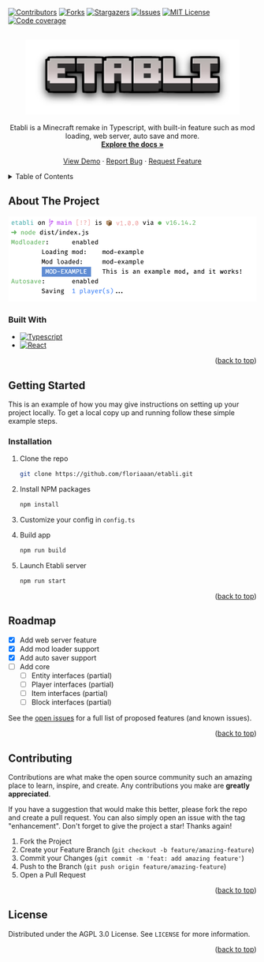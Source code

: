 <div id="top"></div>

<p class="not-prose inline-flex items-center">
  <a href="https://github.com/floriaaan/etabli/graphs/contributors"><img src="https://img.shields.io/github/contributors/floriaaan/etabli.svg" alt="Contributors"></a>
  <a href="https://github.com/floriaaan/etabli/network/members"><img src="https://img.shields.io/github/forks/floriaaan/etabli.svg" alt="Forks"></a>
  <a href="https://github.com/floriaaan/etabli/stargazers"><img src="https://img.shields.io/github/stars/floriaaan/etabli.svg" alt="Stargazers"></a>
  <a href="https://github.com/floriaaan/etabli/issues"><img src="https://img.shields.io/github/issues/floriaaan/etabli.svg" alt="Issues"></a>
  <a href="https://github.com/floriaaan/etabli/blob/master/LICENSE"><img src="https://img.shields.io/github/license/floriaaan/etabli.svg" alt="MIT License"></a>
  <a href="https://github.com/floriaaan/etabli/"><img src="https://codecov.io/gh/floriaaan/etabli/branch/develop/graph/badge.svg?token=140LKRPY5O" alt="Code coverage"></a>

</p>

<!-- PROJECT LOGO -->
<br />
<div align="center">
  <a href="https://github.com/floriaaan/etabli">
    <img src="./docs/images/logo_wide.png" alt="Logo" width="434" height="152">
  </a>
  <p align="center">
    Etabli is a Minecraft remake in Typescript, with built-in feature such as mod loading, web server, auto save and more.
    <br />
    <a href="https://github.com/floriaaan/etabli"><strong>Explore the docs »</strong></a>
    <br />
    <br />
    <a href="https://github.com/floriaaan/etabli">View Demo</a>
    ·
    <a href="https://github.com/floriaaan/etabli/issues">Report Bug</a>
    ·
    <a href="https://github.com/floriaaan/etabli/issues">Request Feature</a>
  </p>
</div>

<!-- TABLE OF CONTENTS -->
<details>
  <summary>Table of Contents</summary>
  <ol>
    <li>
      <a href="#about-the-project">About The Project</a>
      <ul>
        <li><a href="#built-with">Built With</a></li>
      </ul>
    </li>
    <li>
      <a href="#getting-started">Getting Started</a>
      <ul>
        <li><a href="#prerequisites">Prerequisites</a></li>
        <li><a href="#installation">Installation</a></li>
      </ul>
    </li>
    <li><a href="#roadmap">Roadmap</a></li>
    <li><a href="#contributing">Contributing</a></li>
    <li><a href="#license">License</a></li>
  </ol>
</details>

<!-- ABOUT THE PROJECT -->

## About The Project

[![Product Name Screen Shot][product-screenshot]](https://github.com/floriaaan/etabli)

### Built With

- [![Typescript][typescript]][ts-url]
- [![React][react]][react-url]

<p align="right">(<a href="#top">back to top</a>)</p>

<!-- GETTING STARTED -->

## Getting Started

This is an example of how you may give instructions on setting up your project locally.
To get a local copy up and running follow these simple example steps.

### Installation


1. Clone the repo
   ```sh
   git clone https://github.com/floriaaan/etabli.git
   ```
2. Install NPM packages
   ```sh
   npm install
   ```
3. Customize your config in `config.ts`

4. Build app
   ```sh
   npm run build
   ```

5. Launch Etabli server
   ```sh
   npm run start
   ```
   

<p align="right">(<a href="#top">back to top</a>)</p>

<!-- ROADMAP -->

## Roadmap

- [x] Add web server feature
- [x] Add mod loader support
- [x] Add auto saver support
- [ ] Add core
  - [ ] Entity interfaces (partial)
  - [ ] Player interfaces (partial)
  - [ ] Item interfaces (partial)
  - [ ] Block interfaces (partial)

See the [open issues](https://github.com/floriaaan/etabli/issues) for a full list of proposed features (and known issues).

<p align="right">(<a href="#top">back to top</a>)</p>

<!-- CONTRIBUTING -->

## Contributing

Contributions are what make the open source community such an amazing place to learn, inspire, and create. Any contributions you make are **greatly appreciated**.

If you have a suggestion that would make this better, please fork the repo and create a pull request. You can also simply open an issue with the tag "enhancement".
Don't forget to give the project a star! Thanks again!

1. Fork the Project
2. Create your Feature Branch (`git checkout -b feature/amazing-feature`)
3. Commit your Changes (`git commit -m 'feat: add amazing feature'`)
4. Push to the Branch (`git push origin feature/amazing-feature`)
5. Open a Pull Request

<p align="right">(<a href="#top">back to top</a>)</p>

<!-- LICENSE -->

## License

Distributed under the AGPL 3.0 License. See `LICENSE` for more information.

<p align="right">(<a href="#top">back to top</a>)</p>

<!-- MARKDOWN LINKS & IMAGES -->
<!-- https://www.markdownguide.org/basic-syntax/#reference-style-links -->

[contributors-shield]: https://img.shields.io/github/contributors/floriaaan/etabli.svg
[contributors-url]: https://github.com/floriaaan/etabli/graphs/contributors
[forks-shield]: https://img.shields.io/github/forks/floriaaan/etabli.svg
[forks-url]: https://github.com/floriaaan/etabli/network/members
[stars-shield]: https://img.shields.io/github/stars/floriaaan/etabli.svg
[stars-url]: https://github.com/floriaaan/etabli/stargazers
[issues-shield]: https://img.shields.io/github/issues/floriaaan/etabli.svg
[issues-url]: https://github.com/floriaaan/etabli/issues
[license-shield]: https://img.shields.io/github/license/floriaaan/etabli.svg
[license-url]: https://github.com/floriaaan/etabli/blob/master/LICENSE
[coverage-shield]: https://codecov.io/gh/floriaaan/etabli/branch/develop/graph/badge.svg?token=140LKRPY5O
[coverage-url]: https://github.com/floriaaan/etabli/
[product-screenshot]: ./docs/images/screenshot.png
[next.js]: https://img.shields.io/badge/next.js-000000&logo=nextdotjs&logoColor=white
[next-url]: https://nextjs.org/
[react]: https://img.shields.io/badge/React-20232A&logo=react&logoColor=61DAFB
[react-url]: https://reactjs.org/
[typescript]: https://img.shields.io/badge/Typescript-20232A&logo=typescript&logoColor=3178C6
[ts-url]: https://www.typescriptlang.org/
